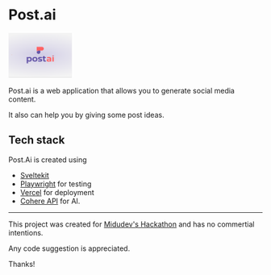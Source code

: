 # Post.ai

<img src="./static/meta-img.png" alt="Post.ai logo" width="25%">

Post.ai is a web application that allows you to generate social media content.

It also can help you by giving some post ideas.

## Tech stack

Post.Ai is created using

- [Sveltekit](https://kit.svelte.dev/)
- [Playwright](https://playwright.dev/) for testing
- [Vercel](https://vercel.com/) for deployment
- [Cohere API](https://cohere.ai/) for AI.

---

This project was created for [Midudev's Hackathon](https://github.com/midudev/midu-cohere-hackathon) and has no commertial intentions.

Any code suggestion is appreciated.

Thanks!
